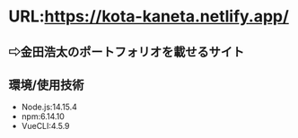 # URL:https://kota-kaneta.netlify.app/
## ⇨金田浩太のポートフォリオを載せるサイト

## 環境/使用技術

- Node.js:14.15.4
- npm:6.14.10
- VueCLI:4.5.9
